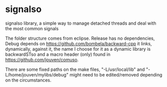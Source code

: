 # signalso
signalso library, a simple way to manage detached threads and deal with the most common signals

The folder structure comes from eclipse. Release has no dependencies, Debug depends on https://github.com/bombela/backward-cpp it links, dynamically, against it, the name I choose for it as a dynamic library is backwardSTso and a macro header (only) found in https://github.com/jouven/comuso.

There are some fixed paths on the make files, "-L/usr/local/lib" and "-L/home/jouven/mylibs/debug" might need to be edited/removed depending on the circumstances.

